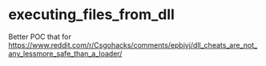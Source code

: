 # executing_files_from_dll
Better POC that for https://www.reddit.com/r/Csgohacks/comments/epbjvj/dll_cheats_are_not_any_lessmore_safe_than_a_loader/
